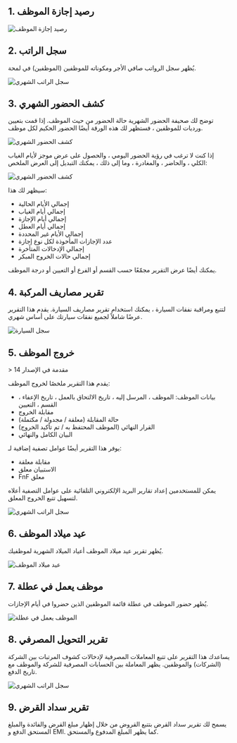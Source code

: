 ## 1. رصيد إجازة الموظف

![رصيد إجازة الموظف](https://docs.erpnext.com/files/employee-leave-balance.png)

## 2. سجل الراتب

يُظهر سجل الرواتب صافي الأجر ومكوناته للموظفين (الموظفين) في لمحة.

![سجل الراتب الشهري](https://docs.erpnext.com/files/monthly-salary-register.png)

## 3. كشف الحضور الشهري

توضح لك صحيفة الحضور الشهرية حالة الحضور من حيث الموظف. إذا قمت بتعيين ورديات للموظفين ، فستظهر لك هذه الورقة أيضًا الحضور الحكيم لكل موظف.

![كشف الحضور الشهري](https://docs.erpnext.com/files/monthly-attendance-sheet.png)

إذا كنت لا ترغب في رؤية الحضور اليومي ، والحصول على عرض موجز لأيام الغياب الكلي ، والحاضر ، والمغادرة ، وما إلى ذلك ، يمكنك التبديل إلى العرض الملخص:

![كشف الحضور الشهري](https://docs.erpnext.com/files/monthly-attendance-summarized.png)

سيظهر لك هذا:

* إجمالي الأيام الحالية
* إجمالي أيام الغياب
* إجمالي أيام الإجازة
* إجمالي أيام العطل
* إجمالي الأيام غير المحددة
* عدد الإجازات المأخوذة لكل نوع إجازة
* إجمالي الإدخالات المتأخرة
* إجمالي حالات الخروج المبكر

يمكنك أيضًا عرض التقرير مجمّعًا حسب القسم أو الفرع أو التعيين أو درجة الموظف.

## 4. تقرير مصاريف المركبة

لتتبع ومراقبة نفقات السيارة ، يمكنك استخدام تقرير مصاريف السيارة. يقدم هذا التقرير عرضًا شاملاً لجميع نفقات سيارتك على أساس شهري.

![سجل السيارة](https://docs.erpnext.com/files/vehicle-expenses-report.png)

## 5. خروج الموظف

\> مقدمة في الإصدار 14

يقدم هذا التقرير ملخصًا لخروج الموظف:

* بيانات الموظف: الموظف ، المرسل إليه ، تاريخ الالتحاق بالعمل ، تاريخ الإعفاء ، القسم ، التعيين
* مقابلة الخروج
* حالة المقابلة (معلقة / مجدولة / مكتملة)
* القرار النهائي (الموظف المحتفظ به / تم تأكيد الخروج)
* البيان الكامل والنهائي

يوفر هذا التقرير أيضًا عوامل تصفية إضافية لـ:

* مقابلة معلقة
* الاستبيان معلق
* FnF معلق

يمكن للمستخدمين إعداد تقارير البريد الإلكتروني التلقائية على عوامل التصفية أعلاه لتسهيل تتبع الخروج المعلق.

![سجل الراتب الشهري](https://docs.erpnext.com/files/employee-exits.png)

## 6. عيد ميلاد الموظف

يُظهر تقرير عيد ميلاد الموظف أعياد الميلاد الشهرية لموظفيك.

![عيد ميلاد الموظف](https://docs.erpnext.com/files/employee-birthday.png)

## 7. موظف يعمل في عطلة

يُظهر حضور الموظف في عطلة قائمة الموظفين الذين حضروا في أيام الإجازات.

![الموظف يعمل في عطلة](https://docs.erpnext.com/files/employees-working-on-a-holiday.png)

## 8. تقرير التحويل المصرفي

يساعدك هذا التقرير على تتبع المعاملات المصرفية لإدخالات كشوف المرتبات بين الشركة (الشركات) والموظفين. يظهر المعاملة بين الحسابات المصرفية للشركة والموظف مع تاريخ الدفع.

![سجل الراتب الشهري](https://docs.erpnext.com/files/bank_remittance_report.png)

## 9. تقرير سداد القرض

يسمح لك تقرير سداد القرض بتتبع القروض من خلال إظهار مبلغ القرض والفائدة والمبلغ المستحق الدفع و EMI. كما يظهر المبلغ المدفوع والمستحق.